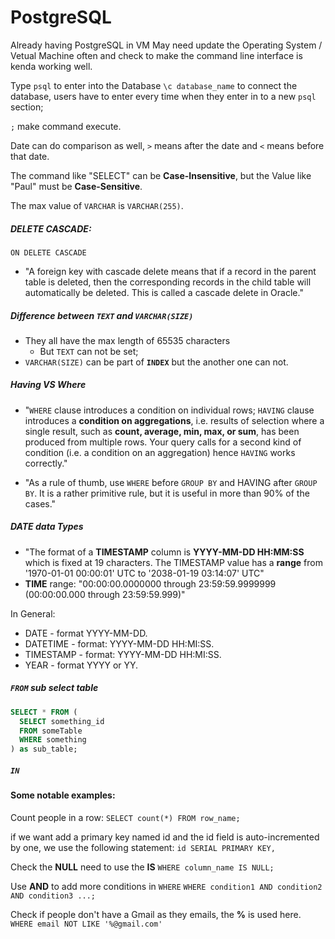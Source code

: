# PostgreSQL

Already having PostgreSQL in VM
May need update the Operating System / Vetual Machine often and check to make the command line interface is kenda working well.

Type `psql` to enter into the Database
`\c database_name` to connect the database, users have to enter every time when they enter in to a new `psql` section;

`;` make command execute.

Date can do comparison as well, `>` means after the date and `<` means before that date.

The command like "SELECT" can be **Case-Insensitive**, but the Value like "Paul" must be **Case-Sensitive**.

The max value of `VARCHAR` is `VARCHAR(255)`.

##### DELETE CASCADE:
`ON DELETE CASCADE`
- "A foreign key with cascade delete means that if a record in the parent table is deleted, then the corresponding records in the child table will automatically be deleted. This is called a cascade delete in Oracle."


##### Difference between `TEXT` and `VARCHAR(SIZE)`
- They all have the max length of 65535 characters
  - But `TEXT` can not be set;
- `VARCHAR(SIZE)` can be part of **`INDEX`** but the another one can not.

##### Having VS Where

- "`WHERE` clause introduces a condition on individual rows; `HAVING` clause introduces a **condition on aggregations**, i.e. results of selection where a single result, such as **count, average, min, max, or sum**, has been produced from multiple rows. Your query calls for a second kind of condition (i.e. a condition on an aggregation) hence `HAVING` works correctly."

- "As a rule of thumb, use `WHERE` before `GROUP BY` and HAVING after `GROUP BY`. It is a rather primitive rule, but it is useful in more than 90% of the cases."

##### DATE data Types
- "The format of a **TIMESTAMP** column is **YYYY-MM-DD HH:MM:SS** which is fixed at 19 characters. The TIMESTAMP value has a **range** from '1970-01-01 00:00:01' UTC to '2038-01-19 03:14:07' UTC"
- **TIME** range: "00:00:00.0000000 through 23:59:59.9999999 (00:00:00.000 through 23:59:59.999)"

In General:
- DATE - format YYYY-MM-DD.
- DATETIME - format: YYYY-MM-DD HH:MI:SS.
- TIMESTAMP - format: YYYY-MM-DD HH:MI:SS.
- YEAR - format YYYY or YY.


##### `FROM` sub select table
```sql
SELECT * FROM (
  SELECT something_id
  FROM someTable
  WHERE something
) as sub_table;
```

##### `IN`


#### Some notable examples:
Count people in a row:
```SELECT count(*) FROM row_name;```

if we want add a primary key named id and the id field is auto-incremented by one, we use the following statement:
```id SERIAL PRIMARY KEY,```

Check the **NULL** need to use the **IS**
`WHERE column_name IS NULL;`

Use **AND** to add more conditions in `WHERE`
`WHERE condition1 AND condition2 AND condition3 ...;`

Check if people don't have a Gmail as they emails, the **%** is used here.
`WHERE email NOT LIKE '%@gmail.com'`

